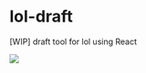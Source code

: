 # lol-draft
[WIP] draft tool for lol using React

<img src="https://github.com/JoelEncinas/lol-draft/blob/main/demo.PNG">
